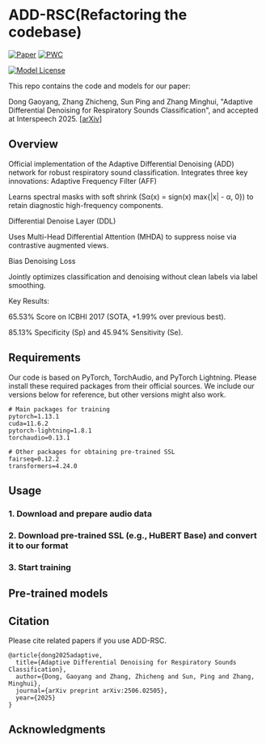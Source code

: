 # ADD-RSC(Refactoring the codebase)
[![Paper](https://img.shields.io/badge/arXiv-2506.02505-red.svg?style=flat)](https://arxiv.org/abs/2506.02505)
[![PWC](https://img.shields.io/endpoint.svg?url=https://paperswithcode.com/badge/adaptive-differential-denoising-for/audio-classification-on-icbhi-respiratory)](https://paperswithcode.com/sota/audio-classification-on-icbhi-respiratory?p=adaptive-differential-denoising-for)

[![Model License](https://img.shields.io/badge/Model_License-Apache_2.0-olive)](https://opensource.org/licenses/Apache-2.0)

This repo contains the code and models for our paper: 

Dong Gaoyang, Zhang Zhicheng, Sun Ping and Zhang Minghui, "Adaptive Differential Denoising for Respiratory Sounds Classification", and accepted at Interspeech 2025.
[[arXiv](https://arxiv.org/pdf/2506.02505)]


## Overview
Official implementation of the Adaptive Differential Denoising (ADD) network for robust respiratory sound classification. Integrates three key innovations:
Adaptive Frequency Filter (AFF)

Learns spectral masks with soft shrink (Sα(x) = sign(x) max{|x| - α, 0}) to retain diagnostic high-frequency components.

Differential Denoise Layer (DDL)

Uses Multi-Head Differential Attention (MHDA) to suppress noise via contrastive augmented views.

Bias Denoising Loss

Jointly optimizes classification and denoising without clean labels via label smoothing.

Key Results:

65.53% Score on ICBHI 2017 (SOTA, +1.99% over previous best).

85.13% Specificity (Sp) and 45.94% Sensitivity (Se).



## Requirements

Our code is based on PyTorch, TorchAudio, and PyTorch Lightning. Please install these required packages from their official sources. We include our versions below for reference, but other versions might also work.

```
# Main packages for training
pytorch=1.13.1
cuda=11.6.2
pytorch-lightning=1.8.1
torchaudio=0.13.1

# Other packages for obtaining pre-trained SSL
fairseq=0.12.2
transformers=4.24.0
```


## Usage



### 1. Download and prepare audio data



### 2. Download pre-trained SSL (e.g., HuBERT Base) and convert it to our format



### 3. Start training




## Pre-trained models




## Citation

Please cite related papers if you use ADD-RSC.

```
@article{dong2025adaptive,
  title={Adaptive Differential Denoising for Respiratory Sounds Classification},
  author={Dong, Gaoyang and Zhang, Zhicheng and Sun, Ping and Zhang, Minghui},
  journal={arXiv preprint arXiv:2506.02505},
  year={2025}
}

```

## Acknowledgments

